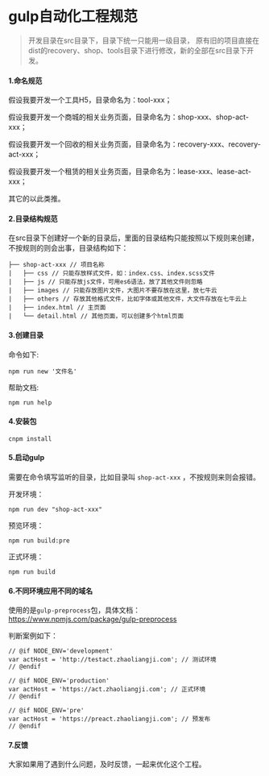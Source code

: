 # gulp自动化工程规范

>开发目录在src目录下，目录下统一只能用一级目录，
原有旧的项目直接在dist的recovery、shop、tools目录下进行修改，新的全部在src目录下开发。

#### 1.命名规范

假设我要开发一个工具H5，目录命名为：tool-xxx；

假设我要开发一个商城的相关业务页面，目录命名为：shop-xxx、shop-act-xxx；

假设我要开发一个回收的相关业务页面，目录命名为：recovery-xxx、recovery-act-xxx；

假设我要开发一个租赁的相关业务页面，目录命名为：lease-xxx、lease-act-xxx；

其它的以此类推。

#### 2.目录结构规范

在src目录下创建好一个新的目录后，里面的目录结构只能按照以下规则来创建，不按规则的则会出事，目录结构如下：

```
├── shop-act-xxx // 项目名称
|   ├── css // 只能存放样式文件，如：index.css、index.scss文件
|   ├── js // 只能存放js文件，可用es6语法，放了其他文件则忽略
|   ├── images // 只能存放图片文件，大图片不要存放在这里，放七牛云
|   ├── others // 存放其他格式文件，比如字体或其他文件，大文件存放在七牛云上
|   ├── index.html // 主页面
|   └── detail.html // 其他页面，可以创建多个html页面
```

#### 3.创建目录

命令如下:
```
npm run new '文件名'
```

帮助文档:
```
npm run help
```

#### 4.安装包

```
cnpm install
```

#### 5.启动gulp

需要在命令填写监听的目录，比如目录叫 `shop-act-xxx` ，不按规则来则会报错。

开发环境：
```
npm run dev "shop-act-xxx"
```

预览环境：
```
npm run build:pre
```

正式环境：
```
npm run build
```

#### 6.不同环境应用不同的域名

使用的是`gulp-preprocess`包，具体文档：https://www.npmjs.com/package/gulp-preprocess

判断案例如下：
```
// @if NODE_ENV='development'
var actHost = 'http://testact.zhaoliangji.com'; // 测试环境
// @endif

// @if NODE_ENV='production'
var actHost = 'https://act.zhaoliangji.com'; // 正式环境
// @endif

// @if NODE_ENV='pre'
var actHost = 'https://preact.zhaoliangji.com'; // 预发布
// @endif
```
#### 7.反馈

大家如果用了遇到什么问题，及时反馈，一起来优化这个工程。